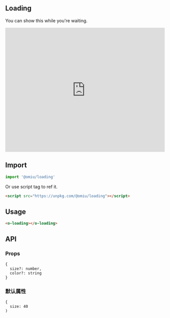 ## Loading

You can show this while you're waiting.

<iframe height="391" style="width: 100%;" scrolling="no" title="OMIU Loading" src="https://codepen.io/omijs/embed/oNjZRwO?height=391&theme-id=default&default-tab=html,result" frameborder="no" allowtransparency="true" allowfullscreen="true" loading="lazy">
  See the Pen <a href='https://codepen.io/omijs/pen/oNjZRwO'>OMIU Checkbox</a> by OMI
  (<a href='https://codepen.io/omijs'>@omijs</a>) on <a href='https://codepen.io'>CodePen</a>.
</iframe>

## Import

```js
import '@omiu/loading'
```

Or use script tag to ref it.


```html
<script src="https://unpkg.com/@omiu/loading"></script>
```

## Usage

```html
<o-loading></o-loading>
```

## API

### Props

```tsx
{
  size?: number,
  color?: string
}
```

### 默认属性

```tsx
{
  size: 40
)
```
